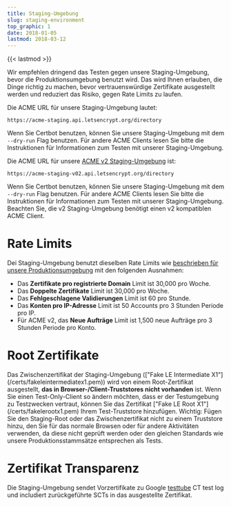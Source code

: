 ```yaml
---
title: Staging-Umgebung
slug: staging-environment
top_graphic: 1
date: 2018-01-05
lastmod: 2018-03-12
---
```


{{< lastmod >}}

Wir empfehlen dringend das Testen gegen unsere Staging-Umgebung, bevor die Produktionsumgebung benutzt wird. Das wird Ihnen erlauben, die Dinge richtig zu machen, bevor vertrauenswürdige Zertifikate ausgestellt werden und reduziert das Risiko, gegen Rate Limits zu laufen.

Die ACME URL für unsere Staging-Umgebung lautet:

`https://acme-staging.api.letsencrypt.org/directory`

Wenn Sie Certbot benutzen, können Sie unsere Staging-Umgebung mit dem `--dry-run` Flag benutzen. Für andere ACME Clients lesen Sie bitte die Instruktionen für Informationen zum Testen mit unserer Staging-Umgebung.

Die ACME URL für unsere [ACME v2 Staging-Umgebung](https://community.letsencrypt.org/t/staging-endpoint-for-acme-v2/49605) ist:

`https://acme-staging-v02.api.letsencrypt.org/directory`

Wenn Sie Certbot benutzen, können Sie unsere Staging-Umgebung mit dem `--dry-run` Flag benutzen. Für andere ACME Clients lesen Sie bitte die Instruktionen für Informationen zum Testen mit unserer Staging-Umgebung. Beachten Sie, die v2 Staging-Umgebung benötigt einen v2 kompatiblen ACME Client.

# Rate Limits

Dei Staging-Umgebung benutzt dieselben Rate Limits wie [beschrieben für unsere Produktionsumgebung](/de/docs/rate-limits/) mit den folgenden Ausnahmen:

* Das **Zertifikate pro registrierte Domain** Limit ist 30,000 pro Woche.
* Das **Doppelte Zertifikate** Limit ist 30,000 pro Woche.
* Das **Fehlgeschlagene Validierungen** Limit ist 60 pro Stunde.
* Das **Konten pro IP-Adresse** Limit ist 50 Accounts pro 3 Stunden Periode pro IP.
* Für ACME v2, das **Neue Aufträge** Limit ist 1,500 neue Aufträge pro 3 Stunden Periode pro Konto.

# Root Zertifikate

Das Zwischenzertifikat der Staging-Umgebung (["Fake LE Intermediate X1"] (/certs/fakeleintermediatex1.pem)) wird von einem Root-Zertifikat ausgestellt, **das in Browser-/Client-Truststores nicht vorhanden** ist. Wenn Sie einen Test-Only-Client so ändern möchten, dass er der Testumgebung zu Testzwecken vertraut, können Sie das Zertifikat ["Fake LE Root X1"] (/certs/fakelerootx1.pem) Ihrem Test-Truststore hinzufügen. Wichtig: Fügen Sie den Staging-Root oder das Zwischenzertifikat nicht zu einem Truststore hinzu, den Sie für das normale Browsen oder für andere Aktivitäten verwenden, da diese nicht geprüft werden oder den gleichen Standards wie unsere Produktionsstammsätze entsprechen als Tests.

# Zertifikat Transparenz

Die Staging-Umgebung sendet Vorzertifikate zu Google [testtube](http://www.certificate-transparency.org/known-logs#TOC-Test-Logs) CT test log und includiert zurückgeführte SCTs in das ausgestellte Zertifikat.
